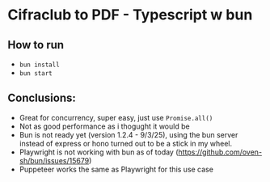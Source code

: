 # Cifraclub to PDF - Typescript w bun

## How to run
- `bun install`
- `bun start`

## Conclusions:
- Great for concurrency, super easy, just use `Promise.all()`
- Not as good performance as i thogught it would be
- Bun is not ready yet (version 1.2.4 - 9/3/25), using the bun server instead of express or hono turned out to be a stick in my wheel.
- Playwright is not working with bun as of today (https://github.com/oven-sh/bun/issues/15679)
- Puppeteer works the same as Playwright for this use case